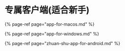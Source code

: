 # 专属客户端\(适合新手\)

{% page-ref page="app-for-macos.md" %}

{% page-ref page="app-for-windows.md" %}

{% page-ref page="zhuan-shu-app-for-android.md" %}

